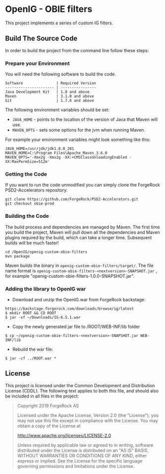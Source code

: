 # OpenIG - OBIE filters

This project implements a series of custom IG filters.

## Build The Source Code

In order to build the project from the command line follow these steps:

### Prepare your Environment

You will need the following software to build the code.

```
Software               | Required Version
---------------------- | ----------------
Java Development Kit   | 1.8 and above
Maven                  | 3.1.0 and above
Git                    | 1.7.6 and above
```
The following environment variables should be set:

- `JAVA_HOME` - points to the location of the version of Java that Maven will use.
- `MAVEN_OPTS` - sets some options for the jvm when running Maven.

For example your environment variables might look something like this:

```
JAVA_HOME=/usr/jdk/jdk1.8.0_201
MAVEN_HOME=C:\Program Files\Apache_Maven_3.6.0
MAVEN_OPTS='-Xmx2g -Xms2g -XX:+CMSClassUnloadingEnabled -XX:MaxPermSize=512m'
```

### Getting the Code

If you want to run the code unmodified you can simply clone the ForgeRock PSD2-Accelerators repository:

```
git clone https://github.com/ForgeRock/PSD2-Accelerators.git
git checkout obie-prod
```


### Building the Code

The build process and dependencies are managed by Maven. The first time you build the project, Maven will pull 
down all the dependencies and Maven plugins required by the build, which can take a longer time. 
Subsequent builds will be much faster!

```
cd /OpenIG/openig-custom-obie-filters
mvn package
```

Maven builds the binary in `openig-custom-obie-filters/target/`. The file name format is `openig-custom-obie-filters-<nextversion>-SNAPSHOT.jar` , 
for example "openig-custom-obie-filters-1.0.0-SNAPSHOT.jar".


### Adding the library to OpenIG war

+ Download and unzip the OpenIG.war from ForgeRock backstage:

```
https://backstage.forgerock.com/downloads/browse/ig/latest
$ mkdir ROOT && CD ROOT
$ jar -xf ~/Downloads/IG-6.5.1.war
```

+ Copy the newly generated jar file to /ROOT/WEB-INF/lib folder

```
$ cp ~/openig-custom-obie-filters-<nextversion>-SNAPSHOT.jar WEB-INF/lib
```

+ Rebuild the war file: 

```
$ jar -cf ../ROOT.war *
```

## License

This project is licensed under the Common Development and Distribution License (CDDL). The following text applies to 
both this file, and should also be included in all files in the project:

>  Copyright 2019 ForgeRock AS
>
> Licensed under the Apache License, Version 2.0 (the "License");
> you may not use this file except in compliance with the License.
> You may obtain a copy of the License at
>
>    http://www.apache.org/licenses/LICENSE-2.0
>
>  Unless required by applicable law or agreed to in writing, software
>  distributed under the License is distributed on an "AS IS" BASIS,
>  WITHOUT WARRANTIES OR CONDITIONS OF ANY KIND, either express or implied.
>  See the License for the specific language governing permissions and
>  limitations under the License.